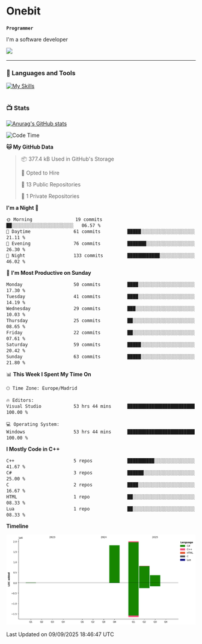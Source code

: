 # Onebit

**`Programmer`**

I'm a software developer

   ![](https://komarev.com/ghpvc/?username=onebit5&color=blueviolet)

---

### 🧰 Languages and Tools

[![My Skills](https://skillicons.dev/icons?i=cpp,c,cs,java,lua,unity,git,linux,github,discord,vscode,visualstudio)](https://skillicons.dev)
<br />

#

### 📺 Stats
[![Anurag's GitHub stats](https://github-readme-stats.vercel.app/api?username=onebit5&show_icons=true&theme=radical)](https://github.com/anuraghazra/github-readme-stats)                
<!--START_SECTION:waka-->
![Code Time](http://img.shields.io/badge/Code%20Time-383%20hrs%2030%20mins-blue)

**🐱 My GitHub Data** 

> 📦 377.4 kB Used in GitHub's Storage 
 > 
> 💼 Opted to Hire
 > 
> 📜 13 Public Repositories 
 > 
> 🔑 1 Private Repositories 
 > 
**I'm a Night 🦉** 

```text
🌞 Morning                19 commits          ██░░░░░░░░░░░░░░░░░░░░░░░   06.57 % 
🌆 Daytime                61 commits          █████░░░░░░░░░░░░░░░░░░░░   21.11 % 
🌃 Evening                76 commits          ███████░░░░░░░░░░░░░░░░░░   26.30 % 
🌙 Night                  133 commits         ████████████░░░░░░░░░░░░░   46.02 % 
```
📅 **I'm Most Productive on Sunday** 

```text
Monday                   50 commits          ████░░░░░░░░░░░░░░░░░░░░░   17.30 % 
Tuesday                  41 commits          ████░░░░░░░░░░░░░░░░░░░░░   14.19 % 
Wednesday                29 commits          ███░░░░░░░░░░░░░░░░░░░░░░   10.03 % 
Thursday                 25 commits          ██░░░░░░░░░░░░░░░░░░░░░░░   08.65 % 
Friday                   22 commits          ██░░░░░░░░░░░░░░░░░░░░░░░   07.61 % 
Saturday                 59 commits          █████░░░░░░░░░░░░░░░░░░░░   20.42 % 
Sunday                   63 commits          █████░░░░░░░░░░░░░░░░░░░░   21.80 % 
```


📊 **This Week I Spent My Time On** 

```text
🕑︎ Time Zone: Europe/Madrid

🔥 Editors: 
Visual Studio            53 hrs 44 mins      █████████████████████████   100.00 % 

💻 Operating System: 
Windows                  53 hrs 44 mins      █████████████████████████   100.00 % 
```

**I Mostly Code in C++** 

```text
C++                      5 repos             ██████████░░░░░░░░░░░░░░░   41.67 % 
C#                       3 repos             ██████░░░░░░░░░░░░░░░░░░░   25.00 % 
C                        2 repos             ████░░░░░░░░░░░░░░░░░░░░░   16.67 % 
HTML                     1 repo              ██░░░░░░░░░░░░░░░░░░░░░░░   08.33 % 
Lua                      1 repo              ██░░░░░░░░░░░░░░░░░░░░░░░   08.33 % 
```



**Timeline**

![Lines of Code chart](https://raw.githubusercontent.com/Onebit5/Onebit5/main/assets/bar_graph.png)


 Last Updated on 09/09/2025 18:46:47 UTC
<!--END_SECTION:waka-->
